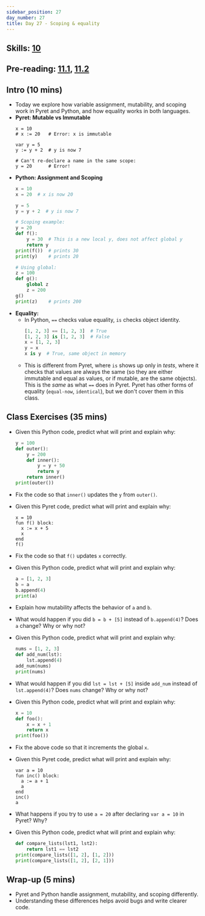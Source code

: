 ```yaml
---
sidebar_position: 27
day_number: 27
title: Day 27 - Scoping & equality
---
```


## Skills: [10](/skills/#(10))

## Pre-reading: [11.1](https://dcic-world.org/2024-09-03/unified-state.html), [11.2](https://dcic-world.org/2024-09-03/unified-equality.html)

## Intro (10 mins)
- Today we explore how variable assignment, mutability, and scoping work in Pyret and Python, and how equality works in both languages.
- **Pyret: Mutable vs Immutable**
  ```pyret
  x = 10
  # x := 20   # Error: x is immutable

  var y = 5
  y := y + 2  # y is now 7

  # Can't re-declare a name in the same scope:
  y = 20      # Error!
  ```
- **Python: Assignment and Scoping**
  ```python
  x = 10
  x = 20  # x is now 20

  y = 5
  y = y + 2  # y is now 7

  # Scoping example:
  y = 20
  def f():
      y = 30  # This is a new local y, does not affect global y
      return y
  print(f())  # prints 30
  print(y)    # prints 20

  # Using global:
  z = 100
  def g():
      global z
      z = 200
  g()
  print(z)    # prints 200
  ```
- **Equality:**
  - In Python, `==` checks value equality, `is` checks object identity.
    ```python
    [1, 2, 3] == [1, 2, 3]  # True
    [1, 2, 3] is [1, 2, 3]  # False
    x = [1, 2, 3]
    y = x
    x is y  # True, same object in memory
    ```
  - This is different from Pyret, where `is` shows up only in _tests_, where it checks that values are always the same (so they are either immutable and equal as values, or if mutable, are the same objects). This is the _same_ as what `==` does in Pyret. Pyret has other forms of equality (`equal-now`, `identical`), but we don't cover them in this class.

## Class Exercises (35 mins)
- Given this Python code, predict what will print and explain why:
     ```python
     y = 100
     def outer():
         y = 200
         def inner():
             y = y + 50
             return y
         return inner()
     print(outer())
     ```
- Fix the code so that `inner()` updates the `y` from `outer()`.

- Given this Pyret code, predict what will print and explain why:
  ```pyret
  x = 10
  fun f() block:
    x := x + 5
    x
  end
  f()
  ```
- Fix the code so that `f()` updates `x` correctly.

- Given this Python code, predict what will print and explain why:
  ```python
  a = [1, 2, 3]
  b = a
  b.append(4)
  print(a)
  ```
- Explain how mutability affects the behavior of `a` and `b`.
- What would happen if you did `b = b + [5]` instead of `b.append(4)`? Does `a` change? Why or why not?
- Given this Python code, predict what will print and explain why:
  ```python
  nums = [1, 2, 3]
  def add_num(lst):
      lst.append(4)
  add_num(nums)
  print(nums)
  ```
- What would happen if you did `lst = lst + [5]` inside `add_num` instead of `lst.append(4)`? Does `nums` change? Why or why not?
- Given this Python code, predict what will print and explain why:
  ```python
  x = 10
  def foo():
      x = x + 1
      return x
  print(foo())
  ```
- Fix the above code so that it increments the global `x`.
- Given this Pyret code, predict what will print and explain why:
  ```pyret
  var a = 10
  fun inc() block:
    a := a + 1
    a
  end
  inc()
  a
  ```
- What happens if you try to use `a = 20` after declaring `var a = 10` in Pyret? Why?
- Given this Python code, predict what will print and explain why:
  ```python
  def compare_lists(lst1, lst2):
      return lst1 == lst2
  print(compare_lists([1, 2], [1, 2]))
  print(compare_lists([1, 2], [2, 1]))
  ```


## Wrap-up (5 mins)
- Pyret and Python handle assignment, mutability, and scoping differently.
- Understanding these differences helps avoid bugs and write clearer code.
